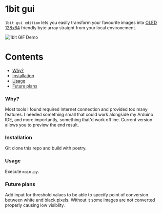 # 1bit gui

`1bit gui edition` lets you easily transform your favourite images into [OLED
128x64](https://create.arduino.cc/projecthub/najad/interfacing-and-displaying-images-on-oled-59344a) friendly byte array straight from your
local environement. 

![1bit GIF Demo](demo/demo.gif)

Contents
========

 * [Why?](#why)
 * [Installation](#installation)
 * [Usage](#usage)
 * [Future plans](#future-plans)

### Why?

Most tools I found required Internet connection and provided too many features. I needed something small that could work
alongside my Arduino IDE, and more importantly, something that'd work offline. Current version allows you to preview the
end result.

### Installation

Git clone this repo and build with poetry.

### Usage

Execute `main.py`.

### Future plans

Add input for threshold values to be able to specify point of conversion between white and black pixels. Without it some
images are not converted properly causing low visiblity.
